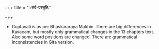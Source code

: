 +++
title = "+सर्व-प्रस्तुतिः"

+++

- Guptavati is as per Bhāskararāya Makhin. There are big differences in Kavacam, but mostly only grammatical changes in the 13 chapters text. Also some word positions are changed. There are grammatical inconsistencies in Gita version.